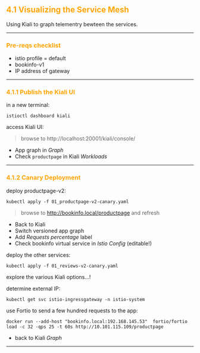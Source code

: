 ## <font color="orange"> 4.1 Visualizing the Service Mesh </font>
Using Kiali to graph telementry bewteen the services.

---

### <font color="orange"> Pre-reqs checklist </font>
* istio profile = default
* bookinfo-v1
* IP address of gateway

---

### <font color="orange"> 4.1.1 Publish the Kiali UI </font>
in a new terminal:
```
istioctl dashboard kiali
```
access Kiali UI:
> browse to http://localhost:20001/kiali/console/

- App graph in _Graph_
- Check `productpage` in Kiali _Workloads_

---

### <font color="orange"> 4.1.2 Canary Deployment </font>
deploy productpage-v2:
```
kubectl apply -f 01_productpage-v2-canary.yaml
```
> browse to http://bookinfo.local/productpage and refresh 

- Back to Kiali
- Switch versioned app graph
- Add _Requests percentage_ label
- Check bookinfo virtual service in _Istio Config_ (editable!)

deploy the other services:
```
kubectl apply -f 01_reviews-v2-canary.yaml
```
explore the various Kiali options...!

determine external IP:
```
kubectl get svc istio-ingressgateway -n istio-system
```
use Fortio to send a few hundred requests to the app:
```
docker run --add-host "bookinfo.local:192.168.145.53"  fortio/fortio load -c 32 -qps 25 -t 60s http://10.101.115.109/productpage
```
- back to Kiali _Graph_

---